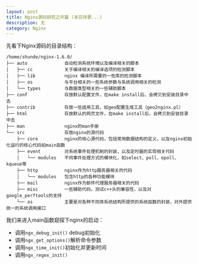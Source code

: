 ```yaml
---
layout: post
title: Nginx源码研究之开篇 (未完待更...)
description: 无
category: Nginx
---
```


先看下Nginx源码的目录结构：


    /home/shunde/nginx-1.6.0/
    ├── auto              自动检测系统环境以及编译相关的脚本
    │   ├── cc            关于编译相关的编译选项的检测脚本
    │   ├── lib           nginx 编译所需要的一些库的检测脚本
    │   ├── os            与平台相关的一些系统参数与系统调用相关的检测
    │   └── types         与数据类型相关的一些辅助脚本
    ├── conf              存放默认配置文件，在make install后，会拷贝到安装目录中去
    ├── contrib           存放一些适用工具，如geo配置生成工具（geo2nginx.pl）
    ├── html              存放默认的网页文件，在make install后，会拷贝到安装目录中去
    ├── man               nginx的man手册
    └── src               存放nginx的源代码
        ├── core          nginx的核心源代码，包括常用数据结构的定义，以及nginx初始化运行的核心代码如main函数
        ├── event         对系统事件处理机制的封装，以及定时器的实现相关代码
        │   └── modules   不同事件处理方式的模块化，如select、poll、epoll、kqueue等
        ├── http          nginx作为http服务器相关的代码
        │   └── modules   包含http的各种功能模块
        ├── mail          nginx作为邮件代理服务器相关的代码
        ├── misc          一些辅助代码，测试c++头的兼容性，以及对google_perftools的支持
        └── os            主要是对各种不同体系统结构所提供的系统函数的封装，对外提供统一的系统调用接口


我们来进入main函数窥探下nginx的启动：

- 调用`ngx_debug_init()` debug初始化
- 调用`ngx_get_options()`解析命令参数
- 调用`ngx_time_init()`初始化并更新时间
- 调用`ngx_regex_init()`




